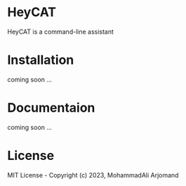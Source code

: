 # HeyCAT
HeyCAT is a command-line assistant

# Installation
coming soon ...

# Documentaion
coming soon ...

# License 
MIT License - Copyright (c) 2023, MohammadAli Arjomand
